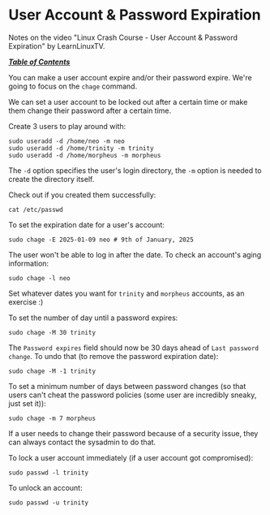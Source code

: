 # User Account & Password Expiration

Notes on the video "Linux Crash Course - User Account & Password Expiration" by
LearnLinuxTV.

[***Table of Contents***](/README.md)  

You can make a user account expire and/or their password expire. We're going to
focus on the `chage` command. 

We can set a user account to be locked out after a certain time or make them
change their password after a certain time.

Create 3 users to play around with:

    sudo useradd -d /home/neo -m neo
    sudo useradd -d /home/trinity -m trinity 
    sudo useradd -d /home/morpheus -m morpheus

The `-d` option specifies the user's login directory, the `-m` option is needed
to create the directory itself.

Check out if you created them successfully:

    cat /etc/passwd

To set the expiration date for a user's account:

    sudo chage -E 2025-01-09 neo # 9th of January, 2025

The user won't be able to log in after the date. To check an account's aging
information:

    sudo chage -l neo

Set whatever dates you want for `trinity` and `morpheus` accounts, as an
exercise :)

To set the number of day until a password expires:

    sudo chage -M 30 trinity

The `Password expires` field should now be 30 days ahead of `Last password
change`. To undo that (to remove the password expiration date):

    sudo chage -M -1 trinity

To set a minimum number of days between password changes (so that users can't
cheat the password policies (some user are incredibly sneaky, just set it)):

    sudo chage -m 7 morpheus

If a user needs to change their password because of a security issue, they can
always contact the sysadmin to do that.

To lock a user account immediately (if a user account got compromised):

    sudo passwd -l trinity

To unlock an account:

    sudo passwd -u trinity
